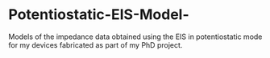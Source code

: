 # Potentiostatic-EIS-Model-
Models of the impedance data obtained using the EIS in potentiostatic mode for my devices fabricated as part of my PhD project.

